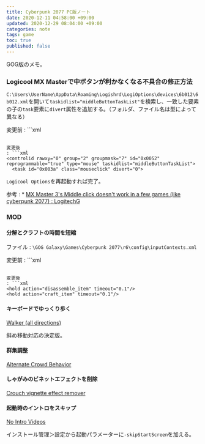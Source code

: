 ```yaml
---
title: Cyberpunk 2077 PC版ノート
date: 2020-12-11 04:58:00 +09:00
updated: 2020-12-29 08:04:00 +09:00
categories: note
tags: game
toc: true
published: false
---
```

GOG版のメモ。

### Logicool MX Masterで中ボタンが利かなくなる不具合の修正方法

`C:\Users\UserName\AppData\Roaming\Logishrd\LogiOptions\devices\6b012\6b012.xml`を開いて`taskidlist="middleButtonTaskList"`を検索し、一致した要素の子の`task`要素に`divert`属性を追加する。（フォルダ、ファイル名は型によって異なる）

変更前
: ```xml
  <controlid rawxy="0" group="2" groupmask="7" id="0x0052" reprogrammable="true" type="mouse" taskidlist="middleButtonTaskList">
    <task id="0x003a" class="mouseclick">
  ```

変更後
: ```xml
  <controlid rawxy="0" group="2" groupmask="7" id="0x0052" reprogrammable="true" type="mouse" taskidlist="middleButtonTaskList">
    <task id="0x003a" class="mouseclick" divert="0">
  ```

`Logicool Options`を再起動すれば完了。

参考
: * [MX Master 3's Middle click doesn't work in a few games \(like cyberpunk 2077\) : LogitechG](https://www.reddit.com/r/LogitechG/comments/ka1xm7/mx_master_3s_middle_click_doesnt_work_in_a_few/)

### MOD

#### 分解とクラフトの時間を短縮

ファイル
: `\GOG Galaxy\Games\Cyberpunk 2077\r6\config\inputContexts.xml`

変更前
: ```xml
  <hold action="disassemble_item" timeout="0.4"/>
  <hold action="craft_item" timeout="0.8"/>
  ```

変更後
: ```xml
  <hold action="disassemble_item" timeout="0.1"/>
  <hold action="craft_item" timeout="0.1"/>
  ```

#### キーボードでゆっくり歩く

[Walker \(all directions\)](https://www.nexusmods.com/cyberpunk2077/mods/576)

斜め移動対応の決定版。

#### 群集調整

[Alternate Crowd Behavior](https://www.nexusmods.com/cyberpunk2077/mods/526)

#### しゃがみのビネットエフェクトを削除

[Crouch vignette effect remover](https://www.nexusmods.com/cyberpunk2077/mods/535)

#### 起動時のイントロをスキップ

[No Intro Videos](https://www.nexusmods.com/cyberpunk2077/mods/533)

インストール管理＞設定から起動パラメーターに`-skipStartScreen`を加える。
